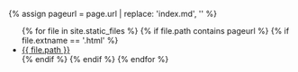 {% assign pageurl = page.url | replace: 'index.md', '' %}
<ul>
{% for file in site.static_files %}  
  {% if file.path contains pageurl %}
    {% if file.extname == '.html' %}
    <li><a href="{{ file.path }}">{{ file.path }}</a></li>
    {% endif %}
  {% endif %}
{% endfor %}
</ul>
